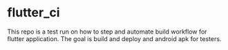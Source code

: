 # flutter_ci
This repo is a test run on how to step and automate build workflow for flutter application. The goal is build and deploy and android apk for testers.

